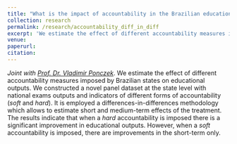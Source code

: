 ```yaml
---
title: "What is the impact of accountability in the Brazilian educational system?: A differences-in-differences approach." 
collection: research
permalink: /research/accountability_diff_in_diff
excerpt: 'We estimate the effect of different accountability measures imposed by Brazilian states on educational outputs. We constructed a novel panel dataset at the state level with national exams outputs and indicators of different forms of accountability (*soft* and *hard*). It is employed a differences-in-differences methodology which allows to estimate short and medium-term effects of the treatment. The results indicate that when a *hard* accountability is imposed there is a significant improvement in educational outputs. However, when a *soft* accountability is imposed, there are improvements in the short-term only.'
venue: 
paperurl: 
citation: 
---
```

*Joint with [Prof. Dr. Vladimir Ponczek](https://sites.google.com/site/vponczek/)*.
We estimate the effect of different accountability measures imposed by Brazilian states on educational outputs. We constructed a novel panel dataset at the state level with national exams outputs and indicators of different forms of accountability (*soft* and *hard*). It is employed a differences-in-differences methodology which allows to estimate short and medium-term effects of the treatment. The results indicate that when a *hard* accountability is imposed there is a significant improvement in educational outputs. However, when a *soft* accountability is imposed, there are improvements in the short-term only.
